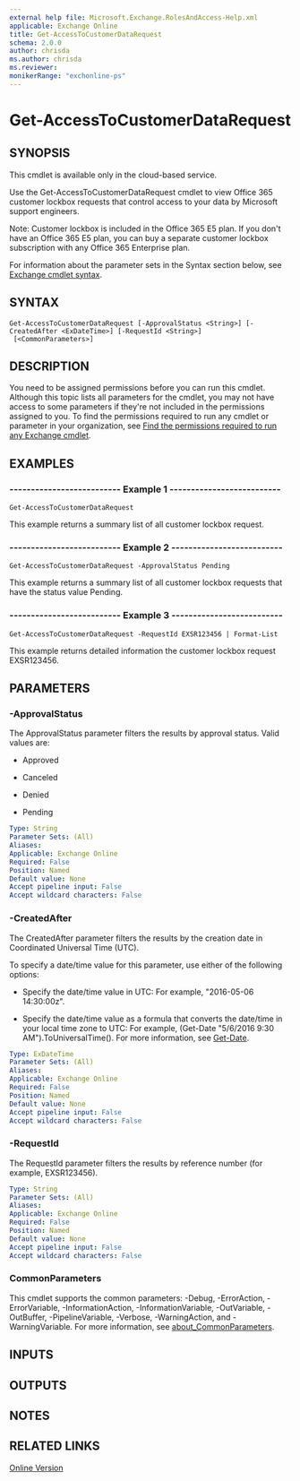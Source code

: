 ```yaml
---
external help file: Microsoft.Exchange.RolesAndAccess-Help.xml
applicable: Exchange Online
title: Get-AccessToCustomerDataRequest
schema: 2.0.0
author: chrisda
ms.author: chrisda
ms.reviewer:
monikerRange: "exchonline-ps"
---
```


# Get-AccessToCustomerDataRequest

## SYNOPSIS
This cmdlet is available only in the cloud-based service.

Use the Get-AccessToCustomerDataRequest cmdlet to view Office 365 customer lockbox requests that control access to your data by Microsoft support engineers.

Note: Customer lockbox is included in the Office 365 E5 plan. If you don't have an Office 365 E5 plan, you can buy a separate customer lockbox subscription with any Office 365 Enterprise plan.

For information about the parameter sets in the Syntax section below, see [Exchange cmdlet syntax](https://docs.microsoft.com/powershell/exchange/exchange-server/exchange-cmdlet-syntax).

## SYNTAX

```
Get-AccessToCustomerDataRequest [-ApprovalStatus <String>] [-CreatedAfter <ExDateTime>] [-RequestId <String>]
 [<CommonParameters>]
```

## DESCRIPTION
You need to be assigned permissions before you can run this cmdlet. Although this topic lists all parameters for the cmdlet, you may not have access to some parameters if they're not included in the permissions assigned to you. To find the permissions required to run any cmdlet or parameter in your organization, see [Find the permissions required to run any Exchange cmdlet](https://docs.microsoft.com/powershell/exchange/exchange-server/find-exchange-cmdlet-permissions).

## EXAMPLES

### -------------------------- Example 1 --------------------------
```
Get-AccessToCustomerDataRequest
```

This example returns a summary list of all customer lockbox request.

### -------------------------- Example 2 --------------------------
```
Get-AccessToCustomerDataRequest -ApprovalStatus Pending
```

This example returns a summary list of all customer lockbox requests that have the status value Pending.

### -------------------------- Example 3 --------------------------
```
Get-AccessToCustomerDataRequest -RequestId EXSR123456 | Format-List
```

This example returns detailed information the customer lockbox request EXSR123456.

## PARAMETERS

### -ApprovalStatus
The ApprovalStatus parameter filters the results by approval status. Valid values are:

- Approved

- Canceled

- Denied

- Pending

```yaml
Type: String
Parameter Sets: (All)
Aliases:
Applicable: Exchange Online
Required: False
Position: Named
Default value: None
Accept pipeline input: False
Accept wildcard characters: False
```

### -CreatedAfter
The CreatedAfter parameter filters the results by the creation date in Coordinated Universal Time (UTC).

To specify a date/time value for this parameter, use either of the following options:

- Specify the date/time value in UTC: For example, "2016-05-06 14:30:00z".

- Specify the date/time value as a formula that converts the date/time in your local time zone to UTC: For example, (Get-Date "5/6/2016 9:30 AM").ToUniversalTime(). For more information, see [Get-Date](https://go.microsoft.com/fwlink/p/?LinkID=113313).

```yaml
Type: ExDateTime
Parameter Sets: (All)
Aliases:
Applicable: Exchange Online
Required: False
Position: Named
Default value: None
Accept pipeline input: False
Accept wildcard characters: False
```

### -RequestId
The RequestId parameter filters the results by reference number (for example, EXSR123456).

```yaml
Type: String
Parameter Sets: (All)
Aliases:
Applicable: Exchange Online
Required: False
Position: Named
Default value: None
Accept pipeline input: False
Accept wildcard characters: False
```

### CommonParameters
This cmdlet supports the common parameters: -Debug, -ErrorAction, -ErrorVariable, -InformationAction, -InformationVariable, -OutVariable, -OutBuffer, -PipelineVariable, -Verbose, -WarningAction, and -WarningVariable. For more information, see [about_CommonParameters](https://go.microsoft.com/fwlink/p/?LinkID=113216).

## INPUTS

###  

## OUTPUTS

###  

## NOTES

## RELATED LINKS

[Online Version](https://technet.microsoft.com/library/2ad3b776-f81b-4fdc-895b-a1ac98832286.aspx)
